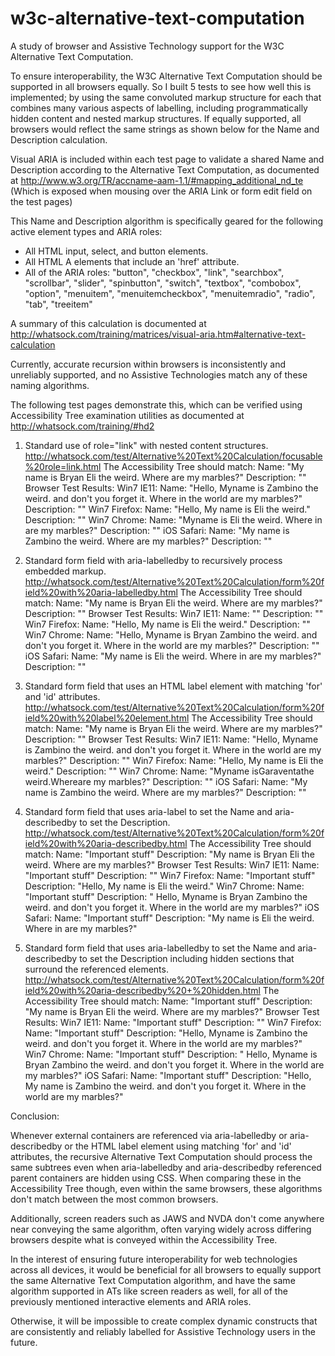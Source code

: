 # w3c-alternative-text-computation
A study of browser and Assistive Technology support for the W3C Alternative Text Computation.

To ensure interoperability, the W3C Alternative Text Computation should be supported in all browsers equally. So I built 5 tests to see how well this is implemented; by using the same convoluted markup structure for each that combines many various aspects of labelling, including programmatically hidden content and nested markup structures. If equally supported, all browsers would reflect the same strings as shown below for the Name and Description calculation.

Visual ARIA is included within each test page to validate a shared Name and Description according to the Alternative Text Computation, as documented at
http://www.w3.org/TR/accname-aam-1.1/#mapping_additional_nd_te
(Which is exposed when mousing over the ARIA Link or form edit field on the test pages)

This Name and Description algorithm is specifically geared for the following active element types and ARIA roles:

* All HTML input, select, and button elements. 
* All HTML A elements that include an 'href' attribute.  
* All of the ARIA roles: "button", "checkbox", "link", "searchbox", "scrollbar", "slider", "spinbutton", "switch", "textbox", "combobox", "option", "menuitem", "menuitemcheckbox", "menuitemradio", "radio", "tab", "treeitem"

A summary of this calculation is documented at
http://whatsock.com/training/matrices/visual-aria.htm#alternative-text-calculation

Currently, accurate recursion within browsers is inconsistently and unreliably supported, and no Assistive Technologies match any of these naming algorithms.

The following test pages demonstrate this, which can be verified using Accessibility Tree examination utilities as documented at
http://whatsock.com/training/#hd2

1. Standard use of role="link" with nested content structures.
http://whatsock.com/test/Alternative%20Text%20Calculation/focusable%20role=link.html
The Accessibility Tree should match: Name: "My name is Bryan Eli the weird. Where are my marbles?" Description: ""
Browser Test Results:
Win7 IE11: Name: "Hello,  Myname is Zambino the weird. and don't you forget it. Where in the world are my marbles?" Description: ""
Win7 Firefox: Name: "Hello, My name is Eli the weird." Description: ""
Win7 Chrome: Name: "Myname is Eli the weird. Where in are my marbles?" Description: ""
iOS Safari: Name: "My name is Zambino the weird. Where are my marbles?" Description: ""

2. Standard form field with aria-labelledby to recursively process embedded markup.
http://whatsock.com/test/Alternative%20Text%20Calculation/form%20field%20with%20aria-labelledby.html
The Accessibility Tree should match: Name: "My name is Bryan Eli the weird. Where are my marbles?" Description: ""
Browser Test Results:
Win7 IE11: Name: "" Description: ""
Win7 Firefox: Name: "Hello, My name is Eli the weird." Description: ""
Win7 Chrome: Name: "Hello, Myname is Bryan Zambino the weird. and don't you forget it. Where in the world are my marbles?" Description: ""
iOS Safari: Name: "My name is Eli the weird. Where in are my marbles?" Description: ""

3. Standard form field that uses an HTML label element with matching 'for' and 'id' attributes.
http://whatsock.com/test/Alternative%20Text%20Calculation/form%20field%20with%20label%20element.html
The Accessibility Tree should match: Name: "My name is Bryan Eli the weird. Where are my marbles?" Description: ""
Browser Test Results:
Win7 IE11: Name: "Hello, Myname is Zambino the weird. and don't you forget it. Where in the world are my marbles?" Description: ""
Win7 Firefox: Name: "Hello, My name is Eli the weird." Description: ""
Win7 Chrome: Name: "Myname isGaraventathe weird.Whereare my marbles?" Description: ""
iOS Safari: Name: "My name is Zambino the weird. Where are my marbles?" Description: ""

4. Standard form field that uses aria-label to set the Name and aria-describedby to set the Description.
http://whatsock.com/test/Alternative%20Text%20Calculation/form%20field%20with%20aria-describedby.html
The Accessibility Tree should match: Name: "Important stuff" Description: "My name is Bryan Eli the weird. Where are my marbles?"
Browser Test Results:
Win7 IE11: Name: "Important stuff" Description: ""
Win7 Firefox: Name: "Important stuff" Description: "Hello, My name is Eli the weird."
Win7 Chrome: Name: "Important stuff" Description: " Hello, Myname is Bryan Zambino the weird. and don't you forget it. Where in the world are my marbles?"
iOS Safari: Name: "Important stuff" Description: "My name is Eli the weird. Where in are my marbles?"

5. Standard form field that uses aria-labelledby to set the Name and aria-describedby to set the Description including hidden sections that surround the referenced elements.
http://whatsock.com/test/Alternative%20Text%20Calculation/form%20field%20with%20aria-describedby%20+%20hidden.html
The Accessibility Tree should match: Name: "Important stuff" Description: "My name is Bryan Eli the weird. Where are my marbles?"
Browser Test Results:
Win7 IE11: Name: "Important stuff" Description: ""
Win7 Firefox: Name: "Important stuff" Description: "Hello, Myname is Zambino the weird. and don't you forget it. Where in the world are my marbles?"
Win7 Chrome: Name: "Important stuff" Description: " Hello, Myname is Bryan Zambino the weird. and don't you forget it. Where in the world are my marbles?"
iOS Safari: Name: "Important stuff" Description: "Hello, My name is Zambino the weird. and don't you forget it. Where in the world are my marbles?"

Conclusion:

Whenever external containers are referenced via aria-labelledby or aria-describedby or the HTML label element using matching 'for' and 'id' attributes, the recursive Alternative Text Computation should process the same subtrees even when aria-labelledby and aria-describedby referenced parent containers are hidden using CSS. When comparing these in the Accessibility Tree though, even within the same browsers, these algorithms don't match between the most common browsers.

Additionally, screen readers such as JAWS and NVDA don't come anywhere near conveying the same algorithm, often varying widely across differing browsers despite what is conveyed within the Accessibility Tree.

In the interest of ensuring future interoperability for web technologies across all devices, it would be beneficial for all browsers to equally support the same Alternative Text Computation algorithm, and have the same algorithm supported in ATs like screen readers as well, for all of the previously mentioned interactive elements and ARIA roles.

Otherwise, it will be impossible to create complex dynamic constructs that are consistently and reliably labelled for Assistive Technology users in the future.